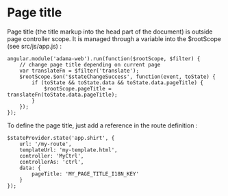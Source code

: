 # Page title

Page title (the title markup into the head part of the document) is outside page controller scope.
It is managed through a variable into the $rootScope (see src/js/app.js) :

	angular.module('adama-web').run(function($rootScope, $filter) {
		// change page title depending on current page
		var translateFn = $filter('translate');
		$rootScope.$on('$stateChangeSuccess', function(event, toState) {
			if (toState && toState.data && toState.data.pageTitle) {
				$rootScope.pageTitle = translateFn(toState.data.pageTitle);
			}
		});
	});

To define the page title, just add a reference in the route definition :

	$stateProvider.state('app.shirt', {
		url: '/my-route',
		templateUrl: 'my-template.html',
		controller: 'MyCtrl',
		controllerAs: 'ctrl',
		data: {
			pageTitle: 'MY_PAGE_TITLE_I18N_KEY'
		}
	});
